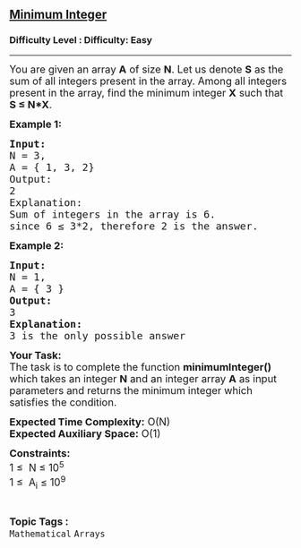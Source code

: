 <h2><a href="https://www.geeksforgeeks.org/problems/minimum-integer--170647/1?page=6&category=Arrays,CPP&difficulty=Basic,Easy&sortBy=submissions">Minimum Integer</a></h2><h3>Difficulty Level : Difficulty: Easy</h3><hr><div class="problems_problem_content__Xm_eO"><p><span style="font-size: 18px;">You are given an array&nbsp;<strong>A</strong>&nbsp;of size&nbsp;<strong>N</strong>. Let us denote&nbsp;<strong>S</strong>&nbsp;as the sum of all integers present in the array. Among all integers present in the array, find the minimum integer&nbsp;<strong>X</strong>&nbsp;such that <strong>S</strong><strong>&nbsp;≤ N*X</strong>.</span></p>
<p><span style="font-size: 18px;"><strong>Example 1:</strong></span></p>
<pre><span style="font-size: 18px;"><strong>Input:
</strong>N = 3,
A = { 1, 3, 2}
Output:
2
Explanation:
Sum of integers in the array is 6.
since 6 ≤ 3*2, therefore 2 is the answer.</span>
</pre>
<p><span style="font-size: 18px;"><strong>Example 2:</strong></span></p>
<pre><span style="font-size: 18px;"><strong>Input:
</strong>N = 1,
A = { 3 }
<strong>Output:
</strong>3<strong>
Explanation:
</strong>3 is the only possible answer</span></pre>
<p><span style="font-size: 18px;"><strong>Your Task:</strong><br>The task is to complete the function&nbsp;<strong>minimumInteger()</strong> which takes an&nbsp;integer&nbsp;<strong>N</strong>&nbsp;and an&nbsp;integer array&nbsp;<strong>A</strong>&nbsp;as&nbsp;input parameters&nbsp;and returns the minimum integer which satisfies the condition.</span></p>
<p><span style="font-size: 18px;"><strong>Expected Time Complexity:</strong>&nbsp;O(N)<br><strong>Expected Auxiliary Space:</strong>&nbsp;O(1)</span></p>
<p><span style="font-size: 18px;"><strong>Constraints:</strong><br>1 ≤&nbsp; N&nbsp;≤&nbsp;10<sup>5</sup><br>1&nbsp;≤&nbsp; A<sub>i</sub>&nbsp;≤&nbsp;10<sup>9</sup></span></p></div><br><p><span style=font-size:18px><strong>Topic Tags : </strong><br><code>Mathematical</code>&nbsp;<code>Arrays</code>&nbsp;